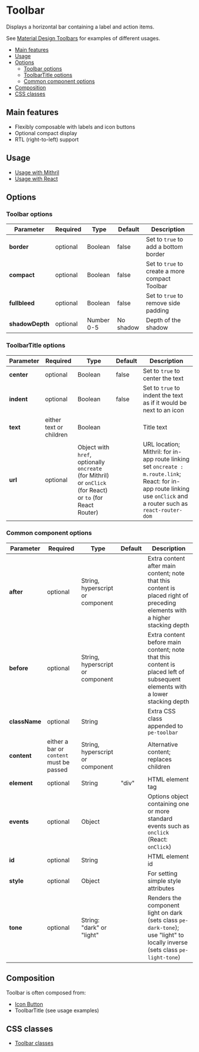 # Toolbar

Displays a horizontal bar containing a label and action items. 

See [Material Design Toolbars](https://material.io/guidelines/layout/structure.html#structure-Toolbars) for examples of different usages.

<!-- MarkdownTOC autolink="true" autoanchor="true" bracket="round" levels="1,2,3" -->

- [Main features](#main-features)
- [Usage](#usage)
- [Options](#options)
  - [Toolbar options](#toolbar-options)
  - [ToolbarTitle options](#toolbartitle-options)
  - [Common component options](#common-component-options)
- [Composition](#composition)
- [CSS classes](#css-classes)

<!-- /MarkdownTOC -->


<a id="main-features"></a>
## Main features

* Flexibly composable with labels and icon buttons
* Optional compact display
* RTL (right-to-left) support



<a id="usage"></a>
## Usage

* [Usage with Mithril](mithril/toolbar.md)
* [Usage with React](react/toolbar.md)



<a id="options"></a>
## Options


<a id="toolbar-options"></a>
### Toolbar options

| **Parameter** |  **Required** | **Type** | **Default** | **Description** |
| ------------- | -------------- | -------- | ----------- | --------------- |
| **border** | optional | Boolean | false | Set to `true` to add a bottom border |
| **compact** | optional | Boolean | false | Set to `true` to create a more compact Toolbar |
| **fullbleed** | optional | Boolean | false | Set to `true` to remove side padding |
| **shadowDepth** | optional | Number 0-5 | No shadow | Depth of the shadow |


<a id="toolbartitle-options"></a>
### ToolbarTitle options

| **Parameter** |  **Required** | **Type** | **Default** | **Description** |
| ------------- | -------------- | -------- | ----------- | --------------- |
| **center**    | optional | Boolean | false | Set to `true` to center the text |
| **indent**    | optional | Boolean | false | Set to `true` to indent the text as if it would be next to an icon |
| **text**      | either text or children | Boolean |  | Title text |
| **url** | optional | Object with `href`, optionally `oncreate` (for Mithril) or `onClick` (for React) or `to` (for React Router) | | URL location; Mithril: for in-app route linking set `oncreate : m.route.link`; React: for in-app route linking use `onClick` and a router such as `react-router-dom` |


<a id="common-component-options"></a>
### Common component options

| **Parameter** |  **Required** | **Type** | **Default** | **Description** |
| ------------- | -------------- | -------- | ----------- | --------------- |
| **after** | optional | String, hyperscript or component | | Extra content after main content; note that this content is placed right of preceding elements with a higher stacking depth |
| **before** | optional | String, hyperscript or component | | Extra content before main content; note that this content is placed left of subsequent elements with a lower stacking depth |
| **className** | optional | String |  | Extra CSS class appended to `pe-toolbar` |
| **content** | either a bar or `content` must be passed | String, hyperscript or component | | Alternative content; replaces children |
| **element**   | optional | String | "div" | HTML element tag |
| **events** | optional | Object | | Options object containing one or more standard events such as `onclick` (React: `onClick`) |
| **id** | optional | String | | HTML element id |
| **style**     | optional | Object |       | For setting simple style attributes |
| **tone**      | optional       | String: "dark" or "light" |  | Renders the component light on dark (sets class `pe-dark-tone`); use "light" to locally inverse (sets class `pe-light-tone`) |



<a id="composition"></a>
## Composition

Toolbar is often composed from:

* [Icon Button](icon-button.md)
* ToolbarTitle (see usage examples)



<a id="css-classes"></a>
## CSS classes

* [Toolbar classes](../../packages/polythene-css-classes/toolbar.js)

